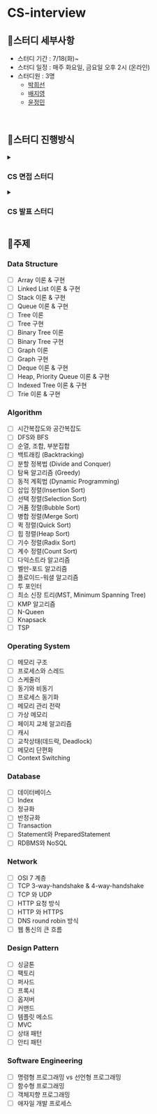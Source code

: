 # CS-interview

## 📍스터디 세부사항

- 스터디 기간 : 7/18(화)~
- 스터디 일정 : 매주 화요일, 금요일 오후 2시 (온라인)
- 스터디원 : 3명
  - [박희선](https://github.com/summeree22)
  - [배지영](https://github.com/fjiyt)
  - [윤정민](https://github.com/jungmiin)

<br>

## 📍스터디 진행방식
<details>
  <summary><h3>CS 면접 스터디</h3></summary>
  <ol>
    <li>해당 블로그 ([https://gyoogle.dev/blog/](https://gyoogle.dev/blog/)) 를 참고해서 각 과목별로 공부할 주제를 정합니다.</li>
    <li>주제에 대해 공부를 해오면 스터디 당일에 사다리 타서 각자 질문받을 주제를 정합니다.</li> 
    <li>한사람마다 정해진 주제로 돌아가며 나머지 사람이 질문을 계속합니다. (질문하는 사람이 답변하는 사람 답 기록해줌)</li>
    <li>스터디가 끝난 후 자신이 받은 질문 및 답변을 이슈에 등록합니다.</li>
    <li>올라온 이슈 중 첨언하고 싶은게 있다면 답변을 추가합니다.</li>
  </ol>
  </div>
</details>

<details>
  <summary><h3>CS 발표 스터디</h3></summary>
  <ol>
    <li>각자 공부해서 발표할 주제를 정합니다.</li>
    <li>주제에 대해 발표 준비를 해오면 스터디 당일에 발표를 합니다.</li> 
    <li>주제에 관련한 토의/질문을 진행합니다.</li>
    <li>스터디가 끝난 후 자신이 정리한 발표자료를 올립니다.</li>
  </ol>
  </div>
</details>

## 📍주제
### Data Structure

- [ ] Array 이론 & 구현
- [ ] Linked List 이론 & 구현
- [ ] Stack 이론 & 구현
- [ ] Queue 이론 & 구현
- [ ] Tree 이론
- [ ] Tree 구현
- [ ] Binary Tree 이론
- [ ] Binary Tree 구현
- [ ] Graph 이론
- [ ] Graph 구현
- [ ] Deque 이론 & 구현
- [ ] Heap, Priority Queue 이론 & 구현
- [ ] Indexed Tree 이론 & 구현
- [ ] Trie 이론 & 구현

### Algorithm

- [ ] 시간복잡도와 공간복잡도
- [ ] DFS와 BFS
- [ ] 순열, 조합, 부분집합
- [ ] 백트래킹 (Backtracking)
- [ ] 분할 정복법 (Divide and Conquer)
- [ ] 탐욕 알고리즘 (Greedy)
- [ ] 동적 계획법 (Dynamic Programming)
- [ ] 삽입 정렬(Insertion Sort)
- [ ] 선택 정렬(Selection Sort)
- [ ] 거품 정렬(Bubble Sort)
- [ ] 병합 정렬(Merge Sort)
- [ ] 퀵 정렬(Quick Sort)
- [ ] 힙 정렬(Heap Sort)
- [ ] 기수 정렬(Radix Sort)
- [ ] 계수 정렬(Count Sort)
- [ ] 다익스트라 알고리즘
- [ ] 벨만-포드 알고리즘
- [ ] 플로이드-워셜 알고리즘
- [ ] 투 포인터
- [ ] 최소 신장 트리(MST, Minimum Spanning Tree)
- [ ] KMP 알고리즘
- [ ] N-Queen
- [ ] Knapsack
- [ ] TSP

### Operating System

- [ ] 메모리 구조
- [ ] 프로세스와 스레드
- [ ] 스케줄러
- [ ] 동기와 비동기
- [ ] 프로세스 동기화
- [ ] 메모리 관리 전략
- [ ] 가상 메모리
- [ ] 페이지 교체 알고리즘
- [ ] 캐시
- [ ] 교착상태(데드락, Deadlock)
- [ ] 메모리 단편화
- [ ] Context Switching

### Database

- [ ] 데이터베이스
- [ ] Index
- [ ] 정규화
- [ ] 반정규화
- [ ] Transaction
- [ ] Statement와 PreparedStatement
- [ ] RDBMS와 NoSQL

### Network

- [ ] OSI 7 계층
- [ ] TCP 3-way-handshake & 4-way-handshake
- [ ] TCP 와 UDP
- [ ] HTTP 요청 방식
- [ ] HTTP 와 HTTPS
- [ ] DNS round robin 방식
- [ ] 웹 통신의 큰 흐름

### Design Pattern

- [ ] 싱글톤
- [ ] 팩토리
- [ ] 퍼사드
- [ ] 프록시
- [ ] 옵저버
- [ ] 커맨드
- [ ] 템플릿 메소드
- [ ] MVC
- [ ] 상태 패턴
- [ ] 안티 패턴

### Software Engineering

- [ ] 명령형 프로그래밍 vs 선언형 프로그래밍
- [ ] 함수형 프로그래밍
- [ ] 객체지향 프로그래밍
- [ ] 애자일 개발 프로세스

<br>
